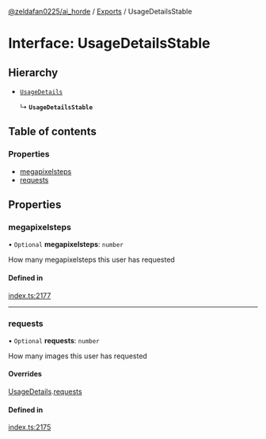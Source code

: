 [@zeldafan0225/ai_horde](../README.md) / [Exports](../modules.md) / UsageDetailsStable

# Interface: UsageDetailsStable

## Hierarchy

- [`UsageDetails`](UsageDetails.md)

  ↳ **`UsageDetailsStable`**

## Table of contents

### Properties

- [megapixelsteps](UsageDetailsStable.md#megapixelsteps)
- [requests](UsageDetailsStable.md#requests)

## Properties

### megapixelsteps

• `Optional` **megapixelsteps**: `number`

How many megapixelsteps this user has requested

#### Defined in

[index.ts:2177](https://github.com/ZeldaFan0225/ai_horde/blob/d340ba6/index.ts#L2177)

___

### requests

• `Optional` **requests**: `number`

How many images this user has requested

#### Overrides

[UsageDetails](UsageDetails.md).[requests](UsageDetails.md#requests)

#### Defined in

[index.ts:2175](https://github.com/ZeldaFan0225/ai_horde/blob/d340ba6/index.ts#L2175)
